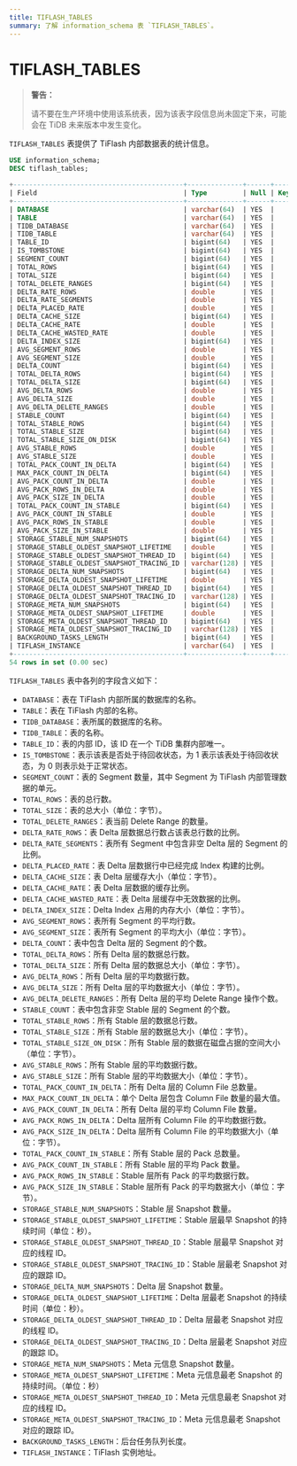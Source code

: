 ```yaml
---
title: TIFLASH_TABLES
summary: 了解 information_schema 表 `TIFLASH_TABLES`。
---
```


# TIFLASH_TABLES

> **警告：**
>
> 请不要在生产环境中使用该系统表，因为该表字段信息尚未固定下来，可能会在 TiDB 未来版本中发生变化。

`TIFLASH_TABLES` 表提供了 TiFlash 内部数据表的统计信息。

```sql
USE information_schema;
DESC tiflash_tables;
```

```sql
+-------------------------------------------+--------------+------+------+---------+-------+
| Field                                     | Type         | Null | Key  | Default | Extra |
+-------------------------------------------+--------------+------+------+---------+-------+
| DATABASE                                  | varchar(64)  | YES  |      | NULL    |       |
| TABLE                                     | varchar(64)  | YES  |      | NULL    |       |
| TIDB_DATABASE                             | varchar(64)  | YES  |      | NULL    |       |
| TIDB_TABLE                                | varchar(64)  | YES  |      | NULL    |       |
| TABLE_ID                                  | bigint(64)   | YES  |      | NULL    |       |
| IS_TOMBSTONE                              | bigint(64)   | YES  |      | NULL    |       |
| SEGMENT_COUNT                             | bigint(64)   | YES  |      | NULL    |       |
| TOTAL_ROWS                                | bigint(64)   | YES  |      | NULL    |       |
| TOTAL_SIZE                                | bigint(64)   | YES  |      | NULL    |       |
| TOTAL_DELETE_RANGES                       | bigint(64)   | YES  |      | NULL    |       |
| DELTA_RATE_ROWS                           | double       | YES  |      | NULL    |       |
| DELTA_RATE_SEGMENTS                       | double       | YES  |      | NULL    |       |
| DELTA_PLACED_RATE                         | double       | YES  |      | NULL    |       |
| DELTA_CACHE_SIZE                          | bigint(64)   | YES  |      | NULL    |       |
| DELTA_CACHE_RATE                          | double       | YES  |      | NULL    |       |
| DELTA_CACHE_WASTED_RATE                   | double       | YES  |      | NULL    |       |
| DELTA_INDEX_SIZE                          | bigint(64)   | YES  |      | NULL    |       |
| AVG_SEGMENT_ROWS                          | double       | YES  |      | NULL    |       |
| AVG_SEGMENT_SIZE                          | double       | YES  |      | NULL    |       |
| DELTA_COUNT                               | bigint(64)   | YES  |      | NULL    |       |
| TOTAL_DELTA_ROWS                          | bigint(64)   | YES  |      | NULL    |       |
| TOTAL_DELTA_SIZE                          | bigint(64)   | YES  |      | NULL    |       |
| AVG_DELTA_ROWS                            | double       | YES  |      | NULL    |       |
| AVG_DELTA_SIZE                            | double       | YES  |      | NULL    |       |
| AVG_DELTA_DELETE_RANGES                   | double       | YES  |      | NULL    |       |
| STABLE_COUNT                              | bigint(64)   | YES  |      | NULL    |       |
| TOTAL_STABLE_ROWS                         | bigint(64)   | YES  |      | NULL    |       |
| TOTAL_STABLE_SIZE                         | bigint(64)   | YES  |      | NULL    |       |
| TOTAL_STABLE_SIZE_ON_DISK                 | bigint(64)   | YES  |      | NULL    |       |
| AVG_STABLE_ROWS                           | double       | YES  |      | NULL    |       |
| AVG_STABLE_SIZE                           | double       | YES  |      | NULL    |       |
| TOTAL_PACK_COUNT_IN_DELTA                 | bigint(64)   | YES  |      | NULL    |       |
| MAX_PACK_COUNT_IN_DELTA                   | bigint(64)   | YES  |      | NULL    |       |
| AVG_PACK_COUNT_IN_DELTA                   | double       | YES  |      | NULL    |       |
| AVG_PACK_ROWS_IN_DELTA                    | double       | YES  |      | NULL    |       |
| AVG_PACK_SIZE_IN_DELTA                    | double       | YES  |      | NULL    |       |
| TOTAL_PACK_COUNT_IN_STABLE                | bigint(64)   | YES  |      | NULL    |       |
| AVG_PACK_COUNT_IN_STABLE                  | double       | YES  |      | NULL    |       |
| AVG_PACK_ROWS_IN_STABLE                   | double       | YES  |      | NULL    |       |
| AVG_PACK_SIZE_IN_STABLE                   | double       | YES  |      | NULL    |       |
| STORAGE_STABLE_NUM_SNAPSHOTS              | bigint(64)   | YES  |      | NULL    |       |
| STORAGE_STABLE_OLDEST_SNAPSHOT_LIFETIME   | double       | YES  |      | NULL    |       |
| STORAGE_STABLE_OLDEST_SNAPSHOT_THREAD_ID  | bigint(64)   | YES  |      | NULL    |       |
| STORAGE_STABLE_OLDEST_SNAPSHOT_TRACING_ID | varchar(128) | YES  |      | NULL    |       |
| STORAGE_DELTA_NUM_SNAPSHOTS               | bigint(64)   | YES  |      | NULL    |       |
| STORAGE_DELTA_OLDEST_SNAPSHOT_LIFETIME    | double       | YES  |      | NULL    |       |
| STORAGE_DELTA_OLDEST_SNAPSHOT_THREAD_ID   | bigint(64)   | YES  |      | NULL    |       |
| STORAGE_DELTA_OLDEST_SNAPSHOT_TRACING_ID  | varchar(128) | YES  |      | NULL    |       |
| STORAGE_META_NUM_SNAPSHOTS                | bigint(64)   | YES  |      | NULL    |       |
| STORAGE_META_OLDEST_SNAPSHOT_LIFETIME     | double       | YES  |      | NULL    |       |
| STORAGE_META_OLDEST_SNAPSHOT_THREAD_ID    | bigint(64)   | YES  |      | NULL    |       |
| STORAGE_META_OLDEST_SNAPSHOT_TRACING_ID   | varchar(128) | YES  |      | NULL    |       |
| BACKGROUND_TASKS_LENGTH                   | bigint(64)   | YES  |      | NULL    |       |
| TIFLASH_INSTANCE                          | varchar(64)  | YES  |      | NULL    |       |
+-------------------------------------------+--------------+------+------+---------+-------+
54 rows in set (0.00 sec)
```

`TIFLASH_TABLES` 表中各列的字段含义如下：

- `DATABASE`：表在 TiFlash 内部所属的数据库的名称。
- `TABLE`：表在 TiFlash 内部的名称。
- `TIDB_DATABASE`：表所属的数据库的名称。
- `TIDB_TABLE`：表的名称。
- `TABLE_ID`：表的内部 ID，该 ID 在一个 TiDB 集群内部唯一。
- `IS_TOMBSTONE`：表示该表是否处于待回收状态，为 1 表示该表处于待回收状态，为 0 则表示处于正常状态。
- `SEGMENT_COUNT`：表的 Segment 数量，其中 Segment 为 TiFlash 内部管理数据的单元。
- `TOTAL_ROWS`：表的总行数。
- `TOTAL_SIZE`：表的总大小（单位：字节）。
- `TOTAL_DELETE_RANGES`：表当前 Delete Range 的数量。
- `DELTA_RATE_ROWS`：表 Delta 层数据总行数占该表总行数的比例。
- `DELTA_RATE_SEGMENTS`：表所有 Segment 中包含非空 Delta 层的 Segment 的比例。
- `DELTA_PLACED_RATE`：表 Delta 层数据行中已经完成 Index 构建的比例。
- `DELTA_CACHE_SIZE`：表 Delta 层缓存大小（单位：字节）。
- `DELTA_CACHE_RATE`：表 Delta 层数据的缓存比例。
- `DELTA_CACHE_WASTED_RATE`：表 Delta 层缓存中无效数据的比例。
- `DELTA_INDEX_SIZE`：Delta Index 占用的内存大小（单位：字节）。
- `AVG_SEGMENT_ROWS`：表所有 Segment 的平均行数。
- `AVG_SEGMENT_SIZE`：表所有 Segment 的平均大小（单位：字节）。
- `DELTA_COUNT`：表中包含 Delta 层的 Segment 的个数。
- `TOTAL_DELTA_ROWS`：所有 Delta 层的数据总行数。
- `TOTAL_DELTA_SIZE`：所有 Delta 层的数据总大小（单位：字节）。
- `AVG_DELTA_ROWS`：所有 Delta 层的平均数据行数。
- `AVG_DELTA_SIZE`：所有 Delta 层的平均数据大小（单位：字节）。
- `AVG_DELTA_DELETE_RANGES`：所有 Delta 层的平均 Delete Range 操作个数。
- `STABLE_COUNT`：表中包含非空 Stable 层的 Segment 的个数。
- `TOTAL_STABLE_ROWS`：所有 Stable 层的数据总行数。
- `TOTAL_STABLE_SIZE`：所有 Stable 层的数据总大小（单位：字节）。
- `TOTAL_STABLE_SIZE_ON_DISK`：所有 Stable 层的数据在磁盘占据的空间大小（单位：字节）。
- `AVG_STABLE_ROWS`：所有 Stable 层的平均数据行数。
- `AVG_STABLE_SIZE`：所有 Stable 层的平均数据大小（单位：字节）。
- `TOTAL_PACK_COUNT_IN_DELTA`：所有 Delta 层的 Column File 总数量。
- `MAX_PACK_COUNT_IN_DELTA`：单个 Delta 层包含 Column File 数量的最大值。
- `AVG_PACK_COUNT_IN_DELTA`：所有 Delta 层的平均 Column File 数量。
- `AVG_PACK_ROWS_IN_DELTA`：Delta 层所有 Column File 的平均数据行数。
- `AVG_PACK_SIZE_IN_DELTA`：Delta 层所有 Column File 的平均数据大小（单位：字节）。
- `TOTAL_PACK_COUNT_IN_STABLE`：所有 Stable 层的 Pack 总数量。
- `AVG_PACK_COUNT_IN_STABLE`：所有 Stable 层的平均 Pack 数量。
- `AVG_PACK_ROWS_IN_STABLE`：Stable 层所有 Pack 的平均数据行数。
- `AVG_PACK_SIZE_IN_STABLE`：Stable 层所有 Pack 的平均数据大小（单位：字节）。
- `STORAGE_STABLE_NUM_SNAPSHOTS`：Stable 层 Snapshot 数量。
- `STORAGE_STABLE_OLDEST_SNAPSHOT_LIFETIME`：Stable 层最早 Snapshot 的持续时间（单位：秒）。
- `STORAGE_STABLE_OLDEST_SNAPSHOT_THREAD_ID`：Stable 层最早 Snapshot 对应的线程 ID。
- `STORAGE_STABLE_OLDEST_SNAPSHOT_TRACING_ID`：Stable 层最老 Snapshot 对应的跟踪 ID。
- `STORAGE_DELTA_NUM_SNAPSHOTS`：Delta 层 Snapshot 数量。
- `STORAGE_DELTA_OLDEST_SNAPSHOT_LIFETIME`：Delta 层最老 Snapshot 的持续时间（单位：秒）。
- `STORAGE_DELTA_OLDEST_SNAPSHOT_THREAD_ID`：Delta 层最老 Snapshot 对应的线程 ID。
- `STORAGE_DELTA_OLDEST_SNAPSHOT_TRACING_ID`：Delta 层最老 Snapshot 对应的跟踪 ID。
- `STORAGE_META_NUM_SNAPSHOTS`：Meta 元信息 Snapshot 数量。
- `STORAGE_META_OLDEST_SNAPSHOT_LIFETIME`：Meta 元信息最老 Snapshot 的持续时间。（单位：秒）
- `STORAGE_META_OLDEST_SNAPSHOT_THREAD_ID`：Meta 元信息最老 Snapshot 对应的线程 ID。
- `STORAGE_META_OLDEST_SNAPSHOT_TRACING_ID`：Meta 元信息最老 Snapshot 对应的跟踪 ID。
- `BACKGROUND_TASKS_LENGTH`：后台任务队列长度。
- `TIFLASH_INSTANCE`：TiFlash 实例地址。
